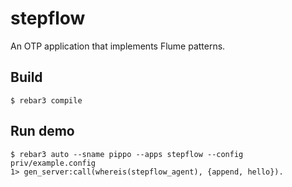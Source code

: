 stepflow
========

An OTP application that implements Flume patterns.

Build
-----

    $ rebar3 compile

Run demo
--------

    $ rebar3 auto --sname pippo --apps stepflow --config priv/example.config
    1> gen_server:call(whereis(stepflow_agent), {append, hello}).

